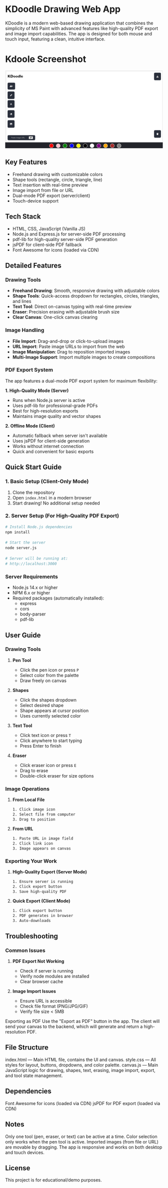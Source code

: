 # KDoodle Drawing Web App

KDoodle is a modern web-based drawing application that combines the simplicity of MS Paint with advanced features like high-quality PDF export and image import capabilities. The app is designed for both mouse and touch input, featuring a clean, intuitive interface.

# Kdoole Screenshot
![alt text](image.png)

## Key Features
-  Freehand drawing with customizable colors
- Shape tools (rectangle, circle, triangle, line)
-  Text insertion with real-time preview
- Image import from file or URL
-  Dual-mode PDF export (server/client)
- Touch-device support

## Tech Stack
- HTML, CSS, JavaScript (Vanilla JS)
- Node.js and Express.js for server-side PDF processing
- pdf-lib for high-quality server-side PDF generation
- jsPDF for client-side PDF fallback
- Font Awesome for icons (loaded via CDN)

## Detailed Features

### Drawing Tools
- **Freehand Drawing**: Smooth, responsive drawing with adjustable colors
- **Shape Tools**: Quick-access dropdown for rectangles, circles, triangles, and lines
- **Text Tool**: Direct on-canvas typing with real-time preview
- **Eraser**: Precision erasing with adjustable brush size
- **Clear Canvas**: One-click canvas clearing

### Image Handling
- **File Import**: Drag-and-drop or click-to-upload images
- **URL Import**: Paste image URLs to import from the web
- **Image Manipulation**: Drag to reposition imported images
- **Multi-Image Support**: Import multiple images to create compositions

### PDF Export System
The app features a dual-mode PDF export system for maximum flexibility:

**1. High-Quality Mode (Server)**
- Runs when Node.js server is active
- Uses pdf-lib for professional-grade PDFs
- Best for high-resolution exports
- Maintains image quality and vector shapes

**2. Offline Mode (Client)**
- Automatic fallback when server isn't available
- Uses jsPDF for client-side generation
- Works without internet connection
- Quick and convenient for basic exports

## Quick Start Guide

### 1. Basic Setup (Client-Only Mode)
1. Clone the repository
2. Open `index.html` in a modern browser
3. Start drawing! No additional setup needed

### 2. Server Setup (For High-Quality PDF Export)
```bash
# Install Node.js dependencies
npm install

# Start the server
node server.js

# Server will be running at:
# http://localhost:3000
```

### Server Requirements
- Node.js 14.x or higher
- NPM 6.x or higher
- Required packages (automatically installed):
  - express
  - cors
  - body-parser
  - pdf-lib

## User Guide

### Drawing Tools
1. **Pen Tool**
   - Click the pen icon or press `P`
   - Select color from the palette
   - Draw freely on canvas

2. **Shapes**
   - Click the shapes dropdown
   - Select desired shape
   - Shape appears at cursor position
   - Uses currently selected color

3. **Text Tool**
   - Click text icon or press `T`
   - Click anywhere to start typing
   - Press Enter to finish

4. **Eraser**
   - Click eraser icon or press `E`
   - Drag to erase
   - Double-click eraser for size options

### Image Operations
1. **From Local File**
   ```
   1. Click image icon
   2. Select file from computer
   3. Drag to position
   ```

2. **From URL**
   ```
   1. Paste URL in image field
   2. Click link icon
   3. Image appears on canvas
   ```

### Exporting Your Work
1. **High-Quality Export (Server Mode)**
   ```
   1. Ensure server is running
   2. Click export button
   3. Save high-quality PDF
   ```

2. **Quick Export (Client Mode)**
   ```
   1. Click export button
   2. PDF generates in browser
   3. Auto-downloads
   ```

## Troubleshooting

### Common Issues
1. **PDF Export Not Working**
   - Check if server is running
   - Verify node modules are installed
   - Clear browser cache

2. **Image Import Issues**
   - Ensure URL is accessible
   - Check file format (PNG/JPG/GIF)
   - Verify file size < 5MB

Exporting as PDF
Use the "Export as PDF" button in the app. The client will send your canvas to the backend, which will generate and return a high-resolution PDF.
 
## File Structure
index.html — Main HTML file, contains the UI and canvas.
style.css — All styles for layout, buttons, dropdowns, and color palette.
canvas.js — Main JavaScript logic for drawing, shapes, text, erasing, image import, export, and tool state management.

## Dependencies
Font Awesome for icons (loaded via CDN)
jsPDF for PDF export (loaded via CDN)

## Notes
Only one tool (pen, eraser, or text) can be active at a time.
Color selection only works when the pen tool is active.
Imported images (from file or URL) are movable by dragging.
The app is responsive and works on both desktop and touch devices.

## License
This project is for educational/demo purposes.
